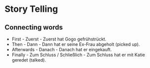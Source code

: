 # Story Telling

## Connecting words

- First - Zuerst - Zuerst hat Gogo gefrühstrückt.
- Then - Dann - Dann hat er seine Ex-Frau abgeholt (picked up).
- Afterwards - Danach - Danach hat er eingekauft.
- Finally - Zum Schluss / Schließlich - Zum Schluss hat er mit Katie geredet (talked).

